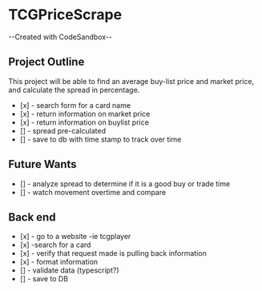 # TCGPriceScrape
--Created with CodeSandbox--

<h2>Project Outline</h2>

<p> This project will be able to find an average buy-list price and market price, and calculate the spread in percentage.</p>

<ul>
<li> [x] - search form for a card name </li>   
<li> [x] - return information on market price </li>
<li> [x] - return information on buylist price </li>
<li> [] - spread pre-calculated </li>
<li> [] - save to db with time stamp to track over time </li>
</ul>

<h2>Future Wants</h2>
<ul>
<li> [] - analyze spread to determine if it is a good buy or trade time  </li>
<li> [] - watch movement overtime and compare </li>
</ul>
<h2>Back end</h2> 
<ul>
<li>[x] - go to a website -ie tcgplayer </li>
<li>[x] -search for a card </li>
<li>[x] - verify that request made is pulling back information </li>
<li>[x] - format information </li>
<li>[] - validate data (typescript?) </li>
<li>[] - save to DB</li>

</ul>
